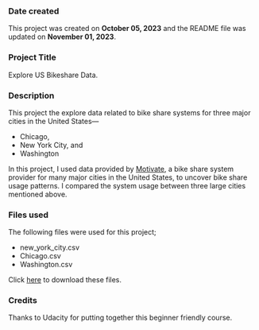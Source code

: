 ### Date created
This project was created on **October 05, 2023** and the README file was updated on **November 01, 2023**.

### Project Title
Explore US Bikeshare Data.

### Description
This project the explore data related to bike share systems for three major cities in the United States—
* Chicago,
* New York City, and
* Washington

In this project, I used data provided by [Motivate](https://www.motivateco.com/), a bike share system provider for many major cities in the United States, to uncover bike share usage patterns. I compared the system usage between three large cities mentioned above.

### Files used
The following files were used for this project;

* new_york_city.csv
* Chicago.csv
* Washington.csv

Click [here](https://www.motivateco.com/) to download these files.

### Credits
Thanks to Udacity for putting together this beginner friendly course.
